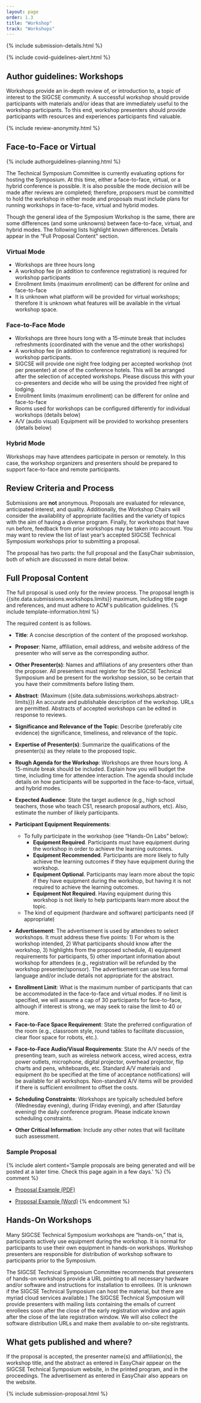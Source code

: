 ```yaml
---
layout: page
order: 1.3
title: "Workshop"
track: "Workshops"
---
```


{% include submission-details.html %}

{% include covid-guidelines-alert.html %}

## Author guidelines: Workshops 

Workshops provide an in-depth review of, or introduction to, a topic of interest to the SIGCSE community. A successful workshop should provide participants with materials and/or ideas that are immediately useful to the workshop participants. To this end, workshop presenters should provide participants with resources and experiences participants find valuable.

{% include review-anonymity.html %}


## Face-to-Face or Virtual

{% include authorguidelines-planning.html %}

The Technical Symposium Committee is currently evaluating options for hosting the Symposium. At this time, either a face-to-face, virtual, or a hybrid conference is possible. It is also possible the mode decision will be made after reviews are completed; therefore, proposers must be committed to hold the workshop in either mode and proposals must include plans for running workshops in face-to-face, virtual and hybrid modes.

Though the general idea of the Symposium Workshop is the same, there are some differences (and some unknowns) between face-to-face, virtual, and hybrid modes. The following lists highlight known differences. Details appear in the “Full Proposal Content” section.

### Virtual Mode
- Workshops are three hours long 
- A workshop fee (in addition to conference registration) is required for workshop participants
- Enrollment limits (maximum enrollment) can be different for online and face-to-face
- It is unknown what platform will be provided for virtual workshops; therefore it is unknown what features will be available in the virtual workshop space.

### Face-to-Face Mode
- Workshops are three hours long with a 15-minute break that includes refreshments (coordinated with the venue and the other workshops)
- A workshop fee (in addition to conference registration) is required for workshop participants. 
- SIGCSE will provide one night free lodging per accepted workshop (not per presenter) at one of the conference hotels. This will be arranged after the selection of accepted workshops. Please discuss this with your co-presenters and decide who will be using the provided free night of lodging. 
- Enrollment limits (maximum enrollment) can be different for online and face-to-face
- Rooms used for workshops can be configured differently for individual workshops (details below)
- A/V (audio visual) Equipment will be provided to workshop presenters (details below)

### Hybrid Mode
Workshops may have attendees participate in person or remotely. In this case, the workshop organizers and presenters should be prepared to support face-to-face and remote participants. 


## Review Criteria and Process

Submissions are **not** anonymous. Proposals are evaluated for relevance, anticipated interest, and quality. Additionally, the Workshop Chairs will consider the availability of appropriate facilities and the variety of topics with the aim of having a diverse program. Finally, for workshops that have run before, feedback from prior workshops may be taken into account. You may want to review the list of last year’s accepted SIGCSE Technical Symposium workshops prior to submitting a proposal.

The proposal has two parts: the full proposal and the EasyChair submission, both of which are discussed in more detail below. 


## Full Proposal Content

The full proposal is used only for the review process. The proposal length is {{site.data.submissions.workshops.limits}} maximum, including title page and references, and must adhere to ACM's publication guidelines.
{% include template-information.html %}

The required content is as follows.

- **Title**: A concise description of the content of the proposed workshop. 

- **Proposer**: Name, affiliation, email address, and website address of the presenter who will serve as the corresponding author.

- **Other Presenter(s)**: Names and affiliations of any presenters other than the proposer. All presenters must register for the SIGCSE Technical Symposium and be present for the workshop session, so be certain that you have their commitments before listing them.

- **Abstract**: (Maximum {{site.data.submissions.workshops.abstract-limits}}) An accurate and publishable description of the workshop. URLs are permitted. Abstracts of accepted workshops can be edited in response to reviews. 

- **Significance and Relevance of the Topic**: Describe (preferably cite evidence) the significance, timeliness, and relevance of the topic. 

- **Expertise of Presenter(s)**: Summarize the qualifications of the presenter(s) as they relate to the proposed topic.

- **Rough Agenda for the Workshop**: Workshops are three hours long. A 15-minute break should be included. Explain how you will budget the time, including time for attendee interaction. The agenda should include details on how participants will be supported in the face-to-face, virtual, and hybrid modes. 

- **Expected Audience**: State the target audience (e.g., high school teachers, those who teach CS1, research proposal authors, etc). Also, estimate the number of likely participants. 

- **Participant Equipment Requirements**: 
  - To fully participate in the workshop (see “Hands-On Labs” below):
	- **Equipment Required**. Participants must have equipment during the workshop in order to achieve the learning outcomes.
    - **Equipment Recommended**. Participants are more likely to fully achieve the learning outcomes if they have equipment during the workshop.
    - **Equipment Optional**. Participants may learn more about the topic if they have equipment during the workshop, but having it is not required to achieve the learning outcomes.
    - **Equipment Not Required**. Having equipment during this workshop is not likely to help participants learn more about the topic.
  - The kind of equipment (hardware and software) participants need (if appropriate) 

- **Advertisement**: The advertisement is used by attendees to select workshops. It must address these five points: 1) For whom is the workshop intended,  2) What participants should know after the workshop,  3) highlights from the proposed schedule,  4) equipment requirements for participants, 5) other important information about workshop for attendees (e.g., registration will be refunded by the workshop presenter/sponsor). The advertisement can use less formal language and/or include details not appropriate for the abstract. 

- **Enrollment Limit**: What is the maximum number of participants that can be accommodated in the face-to-face and virtual modes. If no limit is specified, we will assume a cap of 30 participants for face-to-face, although if interest is strong, we may seek to raise the limit to 40 or more. 

- **Face-to-Face Space Requirement**: State the preferred configuration of the room (e.g., classroom style, round tables to facilitate discussion, clear floor space for robots, etc.).

- **Face-to-Face Audio/Visual Requirements**: State the A/V needs of the presenting team, such as wireless network access, wired access, extra power outlets, microphone, digital projector, overhead projector, flip charts and pens, whiteboards, etc. Standard A/V materials and equipment (to be specified at the time of acceptance notifications) will be available for all workshops. Non-standard A/V items will be provided if there is sufficient enrollment to offset the costs. 

- **Scheduling Constraints**: Workshops are typically scheduled before (Wednesday evening), during (Friday evening), and after (Saturday evening) the daily conference program. Please indicate known scheduling constraints.

- **Other Critical Information**: Include any other notes that will facilitate such assessment.

### Sample Proposal
{% include alert content='Sample proposals are being generated and will be posted at a later time. Check this page again in a few days.' %}
{% comment %}
-  [Proposal Example (PDF)](/docs/sigcse-sample-workshop.pdf)

-  [Proposal Example (Word)](/docs/sigcse-sample-workshop.docx)
{% endcomment %}

## Hands-On Workshops

Many SIGCSE Technical Symposium workshops are “hands-on,” that is, participants actively use equipment during the workshop. It is normal for participants to use their own equipment in hands-on workshops. Workshop presenters are responsible for distribution of workshop software to participants prior to the Symposium. 

The SIGCSE Technical Symposium Committee recommends that presenters of hands-on workshops provide a URL pointing to all necessary hardware and/or software and instructions for installation to enrollees. (It is unknown if the SIGCSE Technical Symposium can host the material, but there are myriad cloud services available.) The SIGCSE Technical Symposium will provide presenters with mailing lists containing the emails of current enrollees soon after the close of the early registration window and again after the close of the late registration window. We will also collect the software distribution URLs and make them available to on-site registrants. 

## What gets published and where?

If the proposal is accepted, the presenter name(s) and affiliation(s), the workshop title, and the abstract as entered in EasyChair appear on the SIGCSE Technical Symposium website, in the printed program, and in the proceedings. The advertisement as entered in EasyChair also appears on the website. 

{% include submission-proposal.html %}
